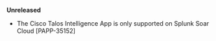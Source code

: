 **Unreleased**
* The Cisco Talos Intelligence App is only supported on Splunk Soar Cloud [PAPP-35152]